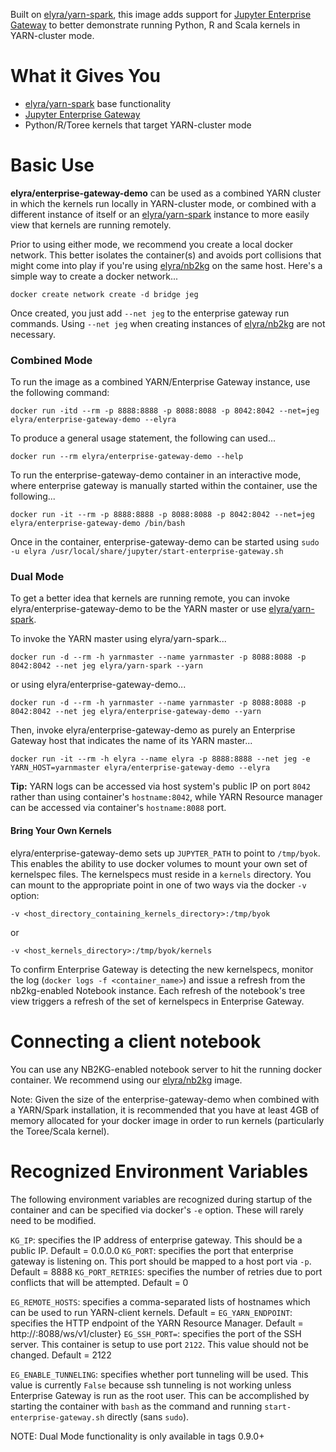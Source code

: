 Built on [elyra/yarn-spark](https://hub.docker.com/r/elyra/yarn-spark/), this image adds support for [Jupyter Enterprise Gateway](http://jupyter-enterprise-gateway.readthedocs.io/en/latest/) to better demonstrate running Python, R and Scala kernels in YARN-cluster mode.  

# What it Gives You
* [elyra/yarn-spark](https://hub.docker.com/r/elyra/yarn-spark/) base functionality
* [Jupyter Enterprise Gateway](https://github.com/jupyter-incubator/enterprise_gateway)
* Python/R/Toree kernels that target YARN-cluster mode

# Basic Use

**elyra/enterprise-gateway-demo** can be used as a combined YARN cluster in which the kernels run locally in YARN-cluster mode, or combined with a different instance of itself or an [elyra/yarn-spark](https://hub.docker.com/r/elyra/yarn-spark/) instance to more easily view that kernels are running remotely.

Prior to using either mode, we recommend you create a local docker network.  This better isolates the container(s) and avoids port collisions that might come into play if you're using [elyra/nb2kg](https://hub.docker.com/r/elyra/nb2kg/) on the same host.  Here's a simple way to create a docker network...

`docker create network create -d bridge jeg`

Once created, you just add `--net jeg` to the enterprise gateway run commands.  Using `--net jeg` when creating instances of [elyra/nb2kg](https://hub.docker.com/r/elyra/nb2kg/) are not necessary.

### Combined Mode

To run the image as a combined YARN/Enterprise Gateway instance, use the following command: 

`docker run -itd --rm -p 8888:8888 -p 8088:8088 -p 8042:8042 --net=jeg elyra/enterprise-gateway-demo --elyra`

To produce a general usage statement, the following can used...

`docker run --rm elyra/enterprise-gateway-demo --help`

To run the enterprise-gateway-demo container in an interactive mode, where enterprise gateway is manually started within the container, use the following...

`docker run -it --rm -p 8888:8888 -p 8088:8088 -p 8042:8042 --net=jeg elyra/enterprise-gateway-demo /bin/bash`

Once in the container, enterprise-gateway-demo can be started using `sudo -u elyra /usr/local/share/jupyter/start-enterprise-gateway.sh`

### Dual Mode

To get a better idea that kernels are running remote, you can invoke elyra/enterprise-gateway-demo to be the YARN master or use [elyra/yarn-spark](https://hub.docker.com/r/elyra/yarn-spark/).

To invoke the YARN master using elyra/yarn-spark...

`docker run -d --rm -h yarnmaster --name yarnmaster -p 8088:8088 -p 8042:8042 --net jeg elyra/yarn-spark --yarn`

or using elyra/enterprise-gateway-demo...

`docker run -d --rm -h yarnmaster --name yarnmaster -p 8088:8088 -p 8042:8042 --net jeg elyra/enterprise-gateway-demo --yarn`

Then, invoke elyra/enterprise-gateway-demo as purely an Enterprise Gateway host that indicates the name of its YARN master...

`docker run -it --rm -h elyra --name elyra -p 8888:8888 --net jeg -e YARN_HOST=yarnmaster elyra/enterprise-gateway-demo --elyra`

**Tip:** YARN logs can be accessed via host system's public IP on port `8042` rather than using container's `hostname:8042`, while YARN Resource manager can be accessed via container's `hostname:8088` port.

#### Bring Your Own Kernels
elyra/enterprise-gateway-demo sets up `JUPYTER_PATH` to point to `/tmp/byok`.  This enables the ability to use docker volumes to mount your own set of kernelspec files.  The kernelspecs must reside in a `kernels` directory.  You can mount to the appropriate point in one of two ways via the docker `-v` option:

`-v <host_directory_containing_kernels_directory>:/tmp/byok`

or

`-v <host_kernels_directory>:/tmp/byok/kernels`

To confirm Enterprise Gateway is detecting the new kernelspecs, monitor the log (`docker logs -f <container_name>`) and issue a refresh from the nb2kg-enabled Notebook instance.  Each refresh of the notebook's tree view triggers a refresh of the set of kernelspecs in Enterprise Gateway.

# Connecting a client notebook
You can use any NB2KG-enabled notebook server to hit the running docker container.  We recommend using our [elyra/nb2kg](https://hub.docker.com/r/elyra/nb2kg/) image. 

Note: Given the size of the enterprise-gateway-demo when combined with a YARN/Spark installation, it is recommended that you have at least 4GB of memory allocated for your docker image in order to run kernels (particularly the Toree/Scala kernel).

# Recognized Environment Variables
The following environment variables are recognized during startup of the container and can be specified via docker's `-e` option.  These will rarely need to be modified.

`KG_IP`: specifies the IP address of enterprise gateway.  This should be a public IP.  Default = 0.0.0.0
`KG_PORT`: specifies the port that enterprise gateway is listening on.  This port should be mapped to a host port via `-p`. Default = 8888
`KG_PORT_RETRIES`: specifies the number of retries due to port conflicts that will be attempted.  Default = 0

`EG_REMOTE_HOSTS`: specifies a comma-separated lists of hostnames which can be used to run YARN-client kernels.  Default = <container-hostname>
`EG_YARN_ENDPOINT`: specifies the HTTP endpoint of the YARN Resource Manager.  Default = http://<hostname>:8088/ws/v1/cluster}
`EG_SSH_PORT=`: specifies the port of the SSH server.  This container is setup to use port `2122`.  This value should not be changed.  Default = 2122

`EG_ENABLE_TUNNELING`: specifies whether port tunneling will be used.  This value is currently `False` because ssh tunneling is not working unless Enterprise Gateway is run as the root user.  This can be accomplished by starting the container with `bash` as the command and running `start-enterprise-gateway.sh` directly (sans `sudo`).

NOTE: Dual Mode functionality is only available in tags 0.9.0+

